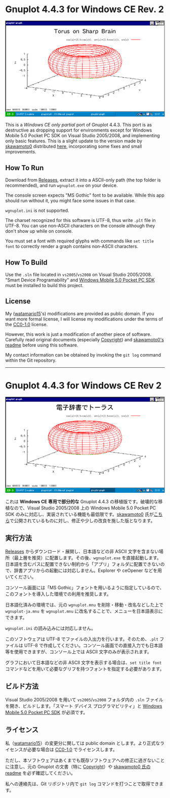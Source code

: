 # Gnuplot 4.4.3 for Windows CE Rev. 2

![](image.png)

This is a *Windows CE only partial* port of Gnuplot 4.4.3. This port is as destructive as dropping support for environments except for Windows Mobile 5.0 Pocket PC SDK on Visual Studio 2005/2008, and implementing only basic features. This is a slight update to the version made by [skawamoto0](https://github.com/skawamoto0) distributed [here](https://kawamoto.no-ip.org/henteko/myapp/gplotwce4431.zip), incorporating some fixes and small improvements.

## How To Run

Download from [Releases](../../releases), extract it into a ASCII-only path (the top folder is recommended), and run `wgnuplot.exe` on your device.

The console screen expects "MS Gothic" font to be available. While this app should run without it, you might face some issues in that case.

`wgnuplot.ini` is not supported.

The charset recognized for this software is UTF-8, thus write `.plt` file in UTF-8. You can use non-ASCII characters on the console although they don't show up while on console.

You must set a font with required glyphs with commands like `set title font` to correctly render a graph contains non-ASCII characters.

## How To Build

Use the `.sln` file located in `vs2005`/`vs2008` on Visual Studio 2005/2008. "Smart Device Programability" and [Windows Mobile 5.0 Pocket PC SDK](https://www.microsoft.com/en-us/download/details.aspx?id=42) must be installed to build this project.

## License

My ([watamario15](https://github.com/watamario15)'s) modifications are provided as public domain. If you want more formal license, I will license my modifications under the terms of the [CC0-1.0](https://creativecommons.org/publicdomain/zero/1.0/) license.

However, this work is just a modification of another piece of software. Carefully read original documents (especially [Copyright](Copyright)) and [skawamoto0's readme](readme-kawamoto.txt) before using this software.

My contact information can be obtained by invoking the `git log` command within the Git repository.

----

# Gnuplot 4.4.3 for Windows CE Rev 2

![](image-ja.png)

これは **Windows CE 専用で部分的な** Gnuplot 4.4.3 の移植版です。破壊的な移植なので、Visual Studio 2005/2008 上の Windows Mobile 5.0 Pocket PC SDK のみに対応し、実装されている機能も最低限です。[skawamoto0](https://github.com/skawamoto0) 氏が[こちら](https://kawamoto.no-ip.org/henteko/myapp/gplotwce4431.zip)で公開されているものに対し、修正や少しの改良を施した版となります。

## 実行方法

[Releases](../../releases) からダウンロード・展開し、日本語などの非 ASCII 文字を含まない場所（最上層を推奨）に配置します。その後、`wgnuplot.exe` を直接起動します。日本語を含むパスに配置できない制約から「アプリ」フォルダに配置できないので、辞書アプリからの起動には対応しません。Explorer や ceOpener などを用いてください。

コンソール画面には「MS Gothic」フォントを用いるように指定しているので、このフォントを導入した環境での利用を推奨します。

日本語化済みの環境では、元の `wgnuplot.mnu` を削除・移動・改名などした上で `wgnuplot-ja.mnu` を `wgnuplot.mnu` に改名することで、メニューを日本語表示にできます。

`wgnuplot.ini` の読み込みには対応しません。

このソフトウェアは UTF-8 でファイルの入出力を行います。そのため、`.plt` ファイルは UTF-8 で作成してください。コンソール画面での直接入力でも日本語等を使用できますが、コンソール上では ASCII 文字のみが表示されます。

グラフにおいて日本語などの非 ASCII 文字を表示する場合は、`set title font` コマンドなどを用いて必要なグリフを持つフォントを指定する必要があります。

## ビルド方法

Visual Studio 2005/2008 を用いて `vs2005`/`vs2008` フォルダ内の `.sln` ファイルを開き、ビルドします。「スマート デバイス プログラマビリティ」と [Windows Mobile 5.0 Pocket PC SDK](https://www.microsoft.com/en-us/download/details.aspx?id=42) が必須です。

## ライセンス

私（[watamario15](https://github.com/watamario15)）の変更分に関しては public domain とします。より正式なライセンスが必要な場合は [CC0-1.0](https://creativecommons.org/publicdomain/zero/1.0/) でライセンスします。

ただし、本ソフトウェアはあくまでも既存ソフトウェアへの修正に過ぎないことに注意し、元の Gnuplot の文書（特に [Copyright](Copyright)）や [skawamoto0 氏の readme](readme-kawamoto.txt) を必ず確認してください。

私への連絡先は、Git リポジトリ内で `git log` コマンドを打つことで取得できます。
